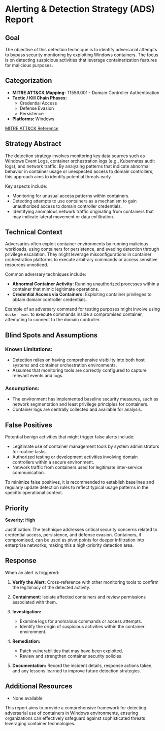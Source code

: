 # Alerting & Detection Strategy (ADS) Report

## Goal
The objective of this detection technique is to identify adversarial attempts to bypass security monitoring by exploiting Windows containers. The focus is on detecting suspicious activities that leverage containerization features for malicious purposes.

## Categorization
- **MITRE ATT&CK Mapping:** T1556.001 - Domain Controller Authentication
- **Tactic / Kill Chain Phases:**
  - Credential Access
  - Defense Evasion
  - Persistence
- **Platforms:** Windows

[MITRE ATT&CK Reference](https://attack.mitre.org/techniques/T1556/001)

## Strategy Abstract
The detection strategy involves monitoring key data sources such as Windows Event Logs, container orchestration logs (e.g., Kubernetes audit logs), and network traffic. By analyzing patterns that indicate abnormal behavior in container usage or unexpected access to domain controllers, this approach aims to identify potential threats early.

Key aspects include:
- Monitoring for unusual access patterns within containers.
- Detecting attempts to use containers as a mechanism to gain unauthorized access to domain controller credentials.
- Identifying anomalous network traffic originating from containers that may indicate lateral movement or data exfiltration.

## Technical Context
Adversaries often exploit container environments by running malicious workloads, using containers for persistence, and evading detection through privilege escalation. They might leverage misconfigurations in container orchestration platforms to execute arbitrary commands or access sensitive resources unnoticed.

Common adversary techniques include:
- **Abnormal Container Activity:** Running unauthorized processes within a container that mimic legitimate operations.
- **Credential Access via Containers:** Exploiting container privileges to obtain domain controller credentials.
  
Example of an adversary command for testing purposes might involve using `docker exec` to execute commands inside a compromised container, attempting to connect to the domain controller.

## Blind Spots and Assumptions
### Known Limitations:
- Detection relies on having comprehensive visibility into both host systems and container orchestration environments.
- Assumes that monitoring tools are correctly configured to capture relevant events and logs.

### Assumptions:
- The environment has implemented baseline security measures, such as network segmentation and least privilege principles for containers.
- Container logs are centrally collected and available for analysis.

## False Positives
Potential benign activities that might trigger false alerts include:
- Legitimate use of container management tools by system administrators for routine tasks.
- Authorized testing or development activities involving domain controllers within a secure environment.
- Network traffic from containers used for legitimate inter-service communication.

To minimize false positives, it is recommended to establish baselines and regularly update detection rules to reflect typical usage patterns in the specific operational context.

## Priority
**Severity: High**

Justification:
The technique addresses critical security concerns related to credential access, persistence, and defense evasion. Containers, if compromised, can be used as pivot points for deeper infiltration into enterprise networks, making this a high-priority detection area.

## Response
When an alert is triggered:
1. **Verify the Alert:** Cross-reference with other monitoring tools to confirm the legitimacy of the detected activity.
2. **Containment:** Isolate affected containers and review permissions associated with them.
3. **Investigation:**
   - Examine logs for anomalous commands or access attempts.
   - Identify the origin of suspicious activities within the container environment.
4. **Remediation:**
   - Patch vulnerabilities that may have been exploited.
   - Review and strengthen container security policies.

5. **Documentation:** Record the incident details, response actions taken, and any lessons learned to improve future detection strategies.

## Additional Resources
- None available

This report aims to provide a comprehensive framework for detecting adversarial use of containers in Windows environments, ensuring organizations can effectively safeguard against sophisticated threats leveraging container technologies.